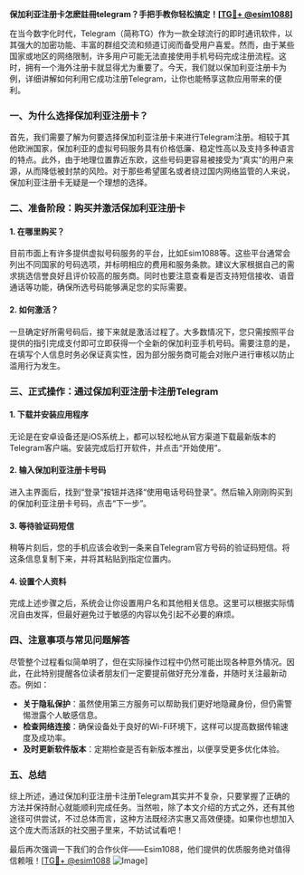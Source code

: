 **保加利亚注册卡怎麽註冊telegram？手把手教你轻松搞定！[[TG💪+ @esim1088](https://t.me/s/esim1088)]**

在当今数字化时代，Telegram（简称TG）作为一款全球流行的即时通讯软件，以其强大的加密功能、丰富的群组交流和频道订阅而备受用户喜爱。然而，由于某些国家或地区的网络限制，许多用户可能无法直接使用手机号码完成注册流程。这时，拥有一个海外注册卡就显得尤为重要了。今天，我们就以保加利亚注册卡为例，详细讲解如何利用它成功注册Telegram，让你也能畅享这款应用带来的便利。

### 一、为什么选择保加利亚注册卡？

首先，我们需要了解为何要选择保加利亚注册卡来进行Telegram注册。相较于其他欧洲国家，保加利亚的虚拟号码服务具有价格低廉、稳定性高以及支持多种语言的特点。此外，由于地理位置靠近东欧，这些号码更容易被接受为“真实”的用户来源，从而降低被封禁的风险。对于那些希望匿名或者绕过国内网络监管的人来说，保加利亚注册卡无疑是一个理想的选择。

### 二、准备阶段：购买并激活保加利亚注册卡

#### 1. 在哪里购买？
目前市面上有许多提供虚拟号码服务的平台，比如Esim1088等。这些平台通常会列出不同国家的号码选项，并标明相应的费用和服务条款。建议大家根据自己的需求挑选信誉良好且评价较高的服务商。同时也要注意查看是否支持短信接收、语音通话等功能，确保所选号码能够满足您的实际需要。

#### 2. 如何激活？
一旦确定好所需号码后，接下来就是激活过程了。大多数情况下，您只需按照平台提供的指引完成支付即可立即获得一个全新的保加利亚手机号码。需要注意的是，在填写个人信息时务必保证真实性，因为部分服务商可能会对账户进行审核以防止滥用行为发生。

### 三、正式操作：通过保加利亚注册卡注册Telegram

#### 1. 下载并安装应用程序
无论是在安卓设备还是iOS系统上，都可以轻松地从官方渠道下载最新版本的Telegram客户端。安装完成后打开软件，并点击“开始使用”。

#### 2. 输入保加利亚注册卡号码
进入主界面后，找到“登录”按钮并选择“使用电话号码登录”。然后输入刚刚购买到的保加利亚注册卡号码，点击“下一步”。

#### 3. 等待验证码短信
稍等片刻后，您的手机应该会收到一条来自Telegram官方号码的验证码短信。将这条信息复制下来，并将其粘贴到指定位置内。

#### 4. 设置个人资料
完成上述步骤之后，系统会让你设置用户名和其他相关信息。这里可以根据实际情况自由发挥，但最好避免过于敏感的内容以免引起不必要的麻烦。

### 四、注意事项与常见问题解答

尽管整个过程看似简单明了，但在实际操作过程中仍然可能出现各种意外情况。因此，在此特别提醒各位读者朋友们一定要提前做好充分准备，并随时关注最新动态。例如：

- **关于隐私保护**：虽然使用第三方服务可以帮助我们更好地隐藏身份，但仍需警惕泄露个人敏感信息。
- **检查网络连接**：确保设备处于良好的Wi-Fi环境下，这样可以提高数据传输速度及成功率。
- **及时更新软件版本**：定期检查是否有新版本推出，以便享受更多优化体验。

### 五、总结

综上所述，通过保加利亚注册卡注册Telegram其实并不复杂，只要掌握了正确的方法并保持耐心就能顺利完成任务。当然啦，除了本文介绍的方式之外，还有其他途径可供尝试，不过总体而言，这种方法既经济实惠又高效便捷。如果你也想加入这个庞大而活跃的社交圈子里来，不妨试试看吧！

最后再次强调一下我们的合作伙伴——Esim1088，他们提供的优质服务绝对值得信赖哦！[[TG💪+ @esim1088](https://t.me/s/esim1088) ![Image](https://i.postimg.cc/4NQfJmqS/Snipaste-2025-05-13-00-14-12.png)]